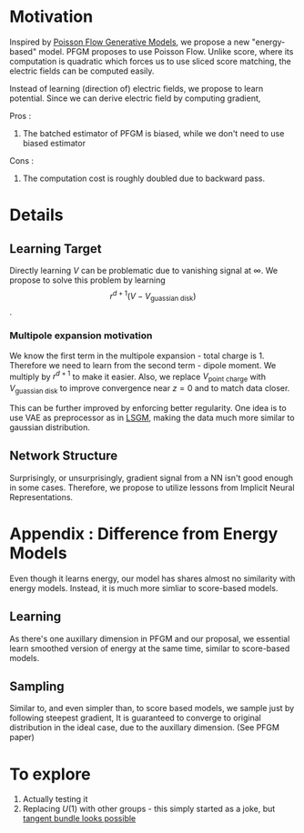 # Motivation

Inspired by [Poisson Flow Generative Models](https://arxiv.org/abs/2209.11178), we propose a new "energy-based" model. PFGM proposes to use Poisson Flow. Unlike score, where its computation is quadratic which forces us to use sliced score matching, the electric fields can be computed easily. 

Instead of learning (direction of) electric fields, we propose to learn potential. Since we can derive electric field by computing gradient, 

Pros : 
1. The batched estimator of PFGM is biased, while we don't need to use biased estimator

Cons :
1. The computation cost is roughly doubled due to backward pass.

# Details
## Learning Target
Directly learning $V$ can be problematic due to vanishing signal at $\infty$. We propose to solve this problem by learning $$r^{d+1}(V-V_\text{guassian disk})$$. 

### Multipole expansion motivation
We know the first term in the multipole expansion - total charge is $1$. Therefore we need to learn from the second term - dipole moment. We multiply by $r^{d+1}$ to make it easier. Also, we replace $V_\text{point charge}$ with $V_\text{guassian disk}$ to improve convergence near $z=0$ and to match data closer.

This can be further improved by enforcing better regularity. One idea is to use VAE as preprocessor as in [LSGM](https://arxiv.org/abs/2106.05931), making the data much more similar to gaussian distribution. 

## Network Structure
Surprisingly, or unsurprisingly, gradient signal from a NN isn't good enough in some cases. Therefore, we propose to utilize lessons from Implicit Neural Representations. 

# Appendix : Difference from Energy Models

Even though it learns energy, our model has shares almost no similarity with energy models. Instead, it is much more simliar to score-based models. 

## Learning
As there's one auxillary dimension in PFGM and our proposal, we essential learn smoothed version of energy at the same time, similar to score-based models.

## Sampling 
Similar to, and even simpler than, to score based models, we sample just by following steepest gradient, It is guaranteed to converge to original distribution in the ideal case, due to the auxillary dimension. (See PFGM paper)

# To explore
1. Actually testing it
2. Replacing $U(1)$ with other groups - this simply started as a joke, but [tangent bundle looks possible](https://arxiv.org/abs/2112.07068)